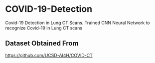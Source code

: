 # COVID-19-Detection
Covid-19 Detection in Lung CT Scans.
Trained CNN Neural Network to recognize Covid-19 in Lung CT scans

## Dataset Obtained From
https://github.com/UCSD-AI4H/COVID-CT
